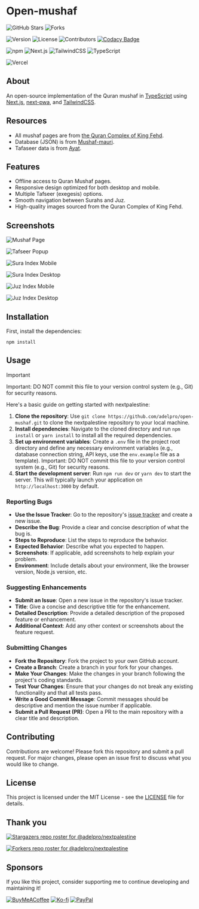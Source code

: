 # Open-mushaf

![GitHub Stars](https://img.shields.io/github/stars/adelpro/open-mushaf?style=social)
![Forks](https://img.shields.io/github/forks/adelpro/open-mushaf)

![Version](https://img.shields.io/github/package-json/v/adelpro/open-mushaf)
![License](https://img.shields.io/github/license/adelpro/open-mushaf/LICENSE)
![Contributors](https://img.shields.io/github/contributors/adelpro/open-mushaf)
[![Codacy Badge](https://app.codacy.com/project/badge/Grade/4f1c6df6499640b6be996ccf7a98cd9f)](https://app.codacy.com/gh/adelpro/open-mushaf/dashboard?utm_source=gh&utm_medium=referral&utm_content=&utm_campaign=Badge_grade)

![npm](https://img.shields.io/badge/npm-v20%2B-blue) ![Next.js](https://img.shields.io/badge/Next.js-black?logo=next.js&logoColor=white) ![TailwindCSS](https://img.shields.io/badge/Tailwind%20CSS-%2338B2AC.svg?logo=tailwind-css&logoColor=white) ![TypeScript](https://img.shields.io/badge/TypeScript-3178C6?logo=typescript&logoColor=fff)

![Vercel](https://img.shields.io/badge/Vercel-%23000000.svg?logo=vercel&logoColor=white)

## About

An open-source implementation of the Quran mushaf in [TypeScript](https://www.typescriptlang.org/) using [Next.js](https://nextjs.org/), [next-pwa](https://www.npmjs.com/package/next-pwa), and [TailwindCSS](https://tailwindcss.com/).

## Resources

- All mushaf pages are from [the Quran Complex of King Fehd](https://qurancomplex.gov.sa/techquran/dev/).
- Database (JSON) is from [Mushaf-mauri](https://github.com/Zizwar/mushaf-mauri).
- Tafaseer data is from [Ayat](https://quran.ksu.edu.sa/ayat).

## Features

- Offline access to Quran Mushaf pages.
- Responsive design optimized for both desktop and mobile.
- Multiple Tafseer (exegesis) options.
- Smooth navigation between Surahs and Juz.
- High-quality images sourced from the Quran Complex of King Fehd.

## Screenshots

![Mushaf Page](/public/screenshots/mushaf-page.png)

![Tafseer Popup](/public/screenshots/tafseer-popup.png)

![Sura Index Mobile](/public/screenshots/sura-index-mobile.png)

![Sura Index Desktop](/public/screenshots/sura-index-desktop.png)

![Juz Index Mobile](/public/screenshots/juz-index-mobile.png)

![Juz Index Desktop](/public/screenshots/juz-index-desktop.png)

## Installation

First, install the dependencies:

```shell
npm install
```

## Usage

> [!IMPORTANT]
> Important: DO NOT commit this file to your version control system (e.g., Git) for security reasons.

Here's a basic guide on getting started with nextpalestine:

1. **Clone the repository**: Use `git clone https://github.com/adelpro/open-mushaf.git` to clone the nextpalestine repository to your local machine.
2. **Install dependencies**: Navigate to the cloned directory and run `npm install` or `yarn install` to install all the required dependencies.
3. **Set up environment variables**: Create a `.env` file in the project root directory and define any necessary environment variables (e.g., database connection string, API keys, use the `env.example` file as a template). Important: DO NOT commit this file to your version control system (e.g., Git) for security reasons.
4. **Start the development server**: Run `npm run dev` or `yarn dev` to start the server. This will typically launch your application on `http://localhost:3000` by default.

### Reporting Bugs

- **Use the Issue Tracker**: Go to the repository's [issue tracker](https://github.com/adelpro/nextpalestine/issues) and create a new issue.
- **Describe the Bug**: Provide a clear and concise description of what the bug is.
- **Steps to Reproduce**: List the steps to reproduce the behavior.
- **Expected Behavior**: Describe what you expected to happen.
- **Screenshots**: If applicable, add screenshots to help explain your problem.
- **Environment**: Include details about your environment, like the browser version, Node.js version, etc.

### Suggesting Enhancements

- **Submit an Issue**: Open a new issue in the repository's issue tracker.
- **Title**: Give a concise and descriptive title for the enhancement.
- **Detailed Description**: Provide a detailed description of the proposed feature or enhancement.
- **Additional Context**: Add any other context or screenshots about the feature request.

### Submitting Changes

- **Fork the Repository**: Fork the project to your own GitHub account.
- **Create a Branch**: Create a branch in your fork for your changes.
- **Make Your Changes**: Make the changes in your branch following the project's coding standards.
- **Test Your Changes**: Ensure that your changes do not break any existing functionality and that all tests pass.
- **Write a Good Commit Message**: Commit messages should be descriptive and mention the issue number if applicable.
- **Submit a Pull Request (PR)**: Open a PR to the main repository with a clear title and description.

## Contributing

Contributions are welcome! Please fork this repository and submit a pull request. For major changes, please open an issue first to discuss what you would like to change.

## License

This project is licensed under the MIT License - see the [LICENSE](LICENSE) file for details.

## Thank you

[![Stargazers repo roster for @adelpro/nextpalestine](https://reporoster.com/stars/adelpro/nextpalestine)](https://github.com/adelpro/open-mushaf/stargazers)

[![Forkers repo roster for @adelpro/nextpalestine](https://reporoster.com/forks/adelpro/nextpalestine)](https://github.com/adelpro/open-mushaf/network/members)

## Sponsors

If you like this project, consider supporting me to continue developing and maintaining it!

[![BuyMeACoffee](https://img.shields.io/badge/Buy%20Me%20a%20Coffee-ffdd00?&logo=buy-me-a-coffee&logoColor=black)](https://buymeacoffee.com/adelbenyahia) [![Ko-fi](https://img.shields.io/badge/Ko--fi-FF5E5B?logo=ko-fi&logoColor=white)](https://ko-fi.com/adelbenyahia) [![PayPal](https://img.shields.io/badge/PayPal-003087?logo=paypal&logoColor=fff)](https://www.paypal.com/paypalme/adelbenyahia)
